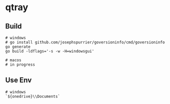 # qtray

## Build

```shell
# windows
# go install github.com/josephspurrier/goversioninfo/cmd/goversioninfo
go generate
go build -ldflags='-s -w -H=windowsgui'

# macos
# in progress
```

## Use Env

```shell
# windows
`${onedrive}\\Documents`
```
